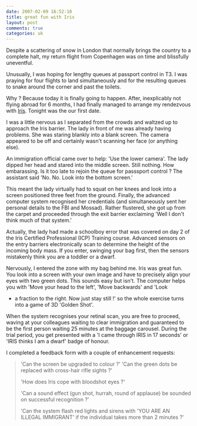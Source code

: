 ```yaml
---
date: 2007-02-09 16:52:10
title: great fun with Iris
layout: post
comments: true
categories: uk
---
```

Despite a scattering of snow in London that normally brings the country
to a complete halt, my return flight from Copenhagen was on time and
blissfully uneventful.

Unusually, I was hoping for lengthy queues at passport control in T3. I
was praying for four flights to land simultaneously and for the
resulting queues to snake around the corner and past the toilets.

Why ? Because today it is finally going to happen. After, inexplicably
not flying abroad for 6 months, I had finally managed to arrange my
rendezvous with
[Iris](http://www.nbrightside.com/blog/2006/10/03/stood-up-by-iris/).
Tonight was the our first date.

I was a little nervous as I separated from the crowds and waltzed up to
approach the Iris barrier. The lady in front of me was already having
problems. She was staring blankly into a blank screen. The camera
appeared to be off and certainly wasn't scanning her face (or anything
else).

An immigration official came over to help: 'Use the lower camera'. The
lady dipped her head and stared into the middle screen. Still nothing.
How embarassing. Is it too late to rejoin the queue for passsport
control ? The assistant said 'No. No. Look into the bottom screen.'

This meant the lady virtually had to squat on her knees and look into a
screen positioned three feet from the ground. Finally, the advanced
computer system recognised her credentials (and simultaneously sent her
personal details to the FBI and Mossad). Rather flustered, she got up
from the carpet and proceeded through the exit barrier exclaiming 'Well
I don't think much of that system.'

Actually, the lady had made a schoolboy error that was covered on day 2
of the Iris Certified Professional (ICP) Training course. Advanced
sensors on the entry barriers electronically scan to determine the
height of the incoming body mass. If you enter, swinging your bag first,
then the sensors mistakenly think you are a toddler or a dwarf.

Nervously, I entered the zone with my bag behind me. Iris was great fun.
You look into a screen with your own image and have to precisely align
your eyes with two green dots. This sounds easy but isn't. The computer
helps you with 'Move your head to the left', 'Move backwards' and 'Look
- a fraction to the right. Now just stay still !' so the whole exercise
turns into a game of 3D 'Golden Shot'.

When the system recognises your retinal scan, you are free to proceed,
waving at your colleagues waiting to clear immigration and guaranteed to
be the first person waiting 25 minutes at the baggage carousel. During
the trial period, you get presented with a 'I came through IRIS in 17
seconds' or 'IRIS thinks I am a dwarf' badge of honour.

I completed a feedback form with a couple of enhancement requests:

> 'Can the screen be upgraded to colour ?'
> 'Can the green dots be replaced with cross-hair rifle sights ?'
>
> 'How does Iris cope with bloodshot eyes ?'
>
> 'Can a sound effect (gun shot, hurrah, round of applause) be sounded
> on successful recognition ?'
>
> 'Can the system flash red lights and sirens with 'YOU ARE AN ILLEGAL
> IMMIGRANT' if the individual takes more than 2 minutes ?'
